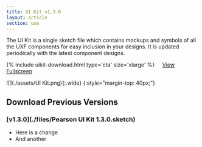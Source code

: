 ```yaml
---
title: UI Kit v1.3.0
layout: article
section: use
---
```


The UI Kit is a single sketch file which contains mockups and symbols of all the UXF components for easy inclusion in your designs. It is updated periodically with the latest component designs.

{% include uikit-download.html type='cta' size='xlarge' %} <a class="pe-btn--btn_xlarge" href="https://sketch.cloud/s/L0q2d/all/page-1/ui-kit" style="margin-left: 16px;">View Fullscreen</a>


![](./assets/UI Kit.png){:.wide}
{:style="margin-top: 40px;"}

## Download Previous Versions

### [v1.3.0](./files/Pearson UI Kit 1.3.0.sketch)

* Here is a change
* And another
